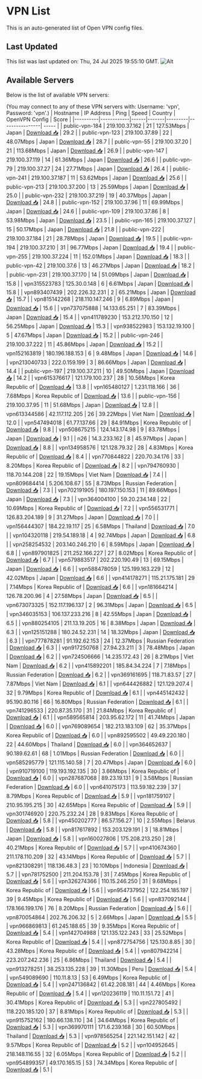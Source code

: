 # VPN List

This is an auto-generated list of Open VPN config files.

## Last Updated

This list was last updated on: Thu, 24 Jul 2025 19:55:10 GMT.
![Alt](https://repobeats.axiom.co/api/embed/186b98318ef1479477931607c1ad7d823f12451f.svg "Repobeats analytics image")

## Available Servers

Below is the list of available VPN servers:

(You may connect to any of these VPN servers with: Username: 'vpn', Password: 'vpn'.)
| Hostname | IP Address | Ping | Speed | Country | OpenVPN Config | Score |
|----------|------------|------|-------|---------|----------------| ----- |
| public-vpn-184 | 219.100.37.162 | 21 | 127.53Mbps | Japan | [Download 📥](./configs/server_0_JP.ovpn) | 29.2 |
| public-vpn-123 | 219.100.37.89 | 22 | 48.07Mbps | Japan | [Download 📥](./configs/server_1_JP.ovpn) | 28.7 |
| public-vpn-55 | 219.100.37.20 | 21 | 113.68Mbps | Japan | [Download 📥](./configs/server_2_JP.ovpn) | 26.9 |
| public-vpn-147 | 219.100.37.119 | 14 | 61.36Mbps | Japan | [Download 📥](./configs/server_3_JP.ovpn) | 26.6 |
| public-vpn-79 | 219.100.37.27 | 24 | 27.71Mbps | Japan | [Download 📥](./configs/server_4_JP.ovpn) | 26.4 |
| public-vpn-241 | 219.100.37.187 | 11 | 53.62Mbps | Japan | [Download 📥](./configs/server_5_JP.ovpn) | 25.6 |
| public-vpn-213 | 219.100.37.200 | 13 | 25.59Mbps | Japan | [Download 📥](./configs/server_6_JP.ovpn) | 25.0 |
| public-vpn-232 | 219.100.37.219 | 19 | 40.37Mbps | Japan | [Download 📥](./configs/server_7_JP.ovpn) | 24.8 |
| public-vpn-152 | 219.100.37.96 | 11 | 69.99Mbps | Japan | [Download 📥](./configs/server_8_JP.ovpn) | 24.6 |
| public-vpn-109 | 219.100.37.86 | 8 | 53.98Mbps | Japan | [Download 📥](./configs/server_9_JP.ovpn) | 23.5 |
| public-vpn-165 | 219.100.37.127 | 15 | 50.17Mbps | Japan | [Download 📥](./configs/server_10_JP.ovpn) | 21.8 |
| public-vpn-222 | 219.100.37.184 | 21 | 28.78Mbps | Japan | [Download 📥](./configs/server_11_JP.ovpn) | 19.5 |
| public-vpn-194 | 219.100.37.210 | 31 | 96.77Mbps | Japan | [Download 📥](./configs/server_12_JP.ovpn) | 19.4 |
| public-vpn-255 | 219.100.37.224 | 11 | 152.01Mbps | Japan | [Download 📥](./configs/server_13_JP.ovpn) | 18.3 |
| public-vpn-42 | 219.100.37.6 | 13 | 46.27Mbps | Japan | [Download 📥](./configs/server_14_JP.ovpn) | 18.2 |
| public-vpn-231 | 219.100.37.170 | 14 | 51.09Mbps | Japan | [Download 📥](./configs/server_15_JP.ovpn) | 15.8 |
| vpn315523783 | 125.30.0.148 | 6 | 6.61Mbps | Japan | [Download 📥](./configs/server_16_JP.ovpn) | 15.8 |
| vpn893407439 | 202.226.32.231 | 2 | 65.21Mbps | Japan | [Download 📥](./configs/server_17_JP.ovpn) | 15.7 |
| vpn815142268 | 218.110.147.246 | 9 | 6.89Mbps | Japan | [Download 📥](./configs/server_18_JP.ovpn) | 15.6 |
| vpn737075888 | 14.133.65.251 | 7 | 83.39Mbps | Japan | [Download 📥](./configs/server_19_JP.ovpn) | 15.4 |
| vpn411789230 | 153.212.170.150 | 12 | 56.25Mbps | Japan | [Download 📥](./configs/server_20_JP.ovpn) | 15.3 |
| vpn938522983 | 153.132.19.100 | 5 | 47.67Mbps | Japan | [Download 📥](./configs/server_21_JP.ovpn) | 15.2 |
| public-vpn-246 | 219.100.37.222 | 11 | 45.86Mbps | Japan | [Download 📥](./configs/server_22_JP.ovpn) | 15.2 |
| vpn152163819 | 180.196.188.153 | 6 | 9.48Mbps | Japan | [Download 📥](./configs/server_23_JP.ovpn) | 14.6 |
| vpn213040733 | 222.0.159.199 | 3 | 86.66Mbps | Japan | [Download 📥](./configs/server_24_JP.ovpn) | 14.4 |
| public-vpn-197 | 219.100.37.211 | 10 | 49.50Mbps | Japan | [Download 📥](./configs/server_25_JP.ovpn) | 14.2 |
| vpn615376617 | 121.179.100.237 | 28 | 10.56Mbps | Korea Republic of | [Download 📥](./configs/server_26_KR.ovpn) | 13.8 |
| vpn165480127 | 1.231.118.166 | 36 | 7.68Mbps | Korea Republic of | [Download 📥](./configs/server_27_KR.ovpn) | 13.6 |
| public-vpn-156 | 219.100.37.95 | 11 | 51.68Mbps | Japan | [Download 📥](./configs/server_28_JP.ovpn) | 12.8 |
| vpn613344586 | 42.117.112.205 | 26 | 39.22Mbps | Viet Nam | [Download 📥](./configs/server_29_VN.ovpn) | 12.0 |
| vpn547494018 | 61.77.137.66 | 29 | 84.91Mbps | Korea Republic of | [Download 📥](./configs/server_30_KR.ovpn) | 9.8 |
| vpn508675215 | 124.143.174.98 | 9 | 83.78Mbps | Japan | [Download 📥](./configs/server_31_JP.ovpn) | 9.1 |
| n26 | 14.3.233.162 | 8 | 45.97Mbps | Japan | [Download 📥](./configs/server_32_JP.ovpn) | 8.8 |
| vpn134958576 | 121.128.79.32 | 28 | 4.83Mbps | Korea Republic of | [Download 📥](./configs/server_33_KR.ovpn) | 8.4 |
| vpn770844822 | 220.70.34.176 | 33 | 8.20Mbps | Korea Republic of | [Download 📥](./configs/server_34_KR.ovpn) | 8.2 |
| vpn794760930 | 118.70.144.208 | 22 | 19.15Mbps | Viet Nam | [Download 📥](./configs/server_35_VN.ovpn) | 7.4 |
| vpn809684414 | 5.206.108.67 | 55 | 8.73Mbps | Russian Federation | [Download 📥](./configs/server_36_RU.ovpn) | 7.3 |
| vpn702191905 | 180.197.150.153 | 11 | 89.66Mbps | Japan | [Download 📥](./configs/server_37_JP.ovpn) | 7.3 |
| vpn364004100 | 59.20.234.148 | 22 | 10.69Mbps | Korea Republic of | [Download 📥](./configs/server_38_KR.ovpn) | 7.2 |
| vpn556531771 | 126.83.204.189 | 9 | 31.27Mbps | Japan | [Download 📥](./configs/server_39_JP.ovpn) | 7.0 |
| vpn156444307 | 184.22.19.117 | 25 | 6.58Mbps | Thailand | [Download 📥](./configs/server_40_TH.ovpn) | 7.0 |
| vpn104320118 | 219.54.189.18 | 4 | 92.74Mbps | Japan | [Download 📥](./configs/server_41_JP.ovpn) | 6.8 |
| vpn258254532 | 203.140.246.210 | 6 | 8.59Mbps | Japan | [Download 📥](./configs/server_42_JP.ovpn) | 6.8 |
| vpn897901825 | 211.252.166.227 | 27 | 8.02Mbps | Korea Republic of | [Download 📥](./configs/server_43_KR.ovpn) | 6.7 |
| vpn579883517 | 202.220.190.49 | 13 | 69.15Mbps | Japan | [Download 📥](./configs/server_44_JP.ovpn) | 6.6 |
| vpn588478059 | 125.199.163.229 | 12 | 42.02Mbps | Japan | [Download 📥](./configs/server_45_JP.ovpn) | 6.6 |
| vpn414178271 | 115.21.175.181 | 29 | 7.14Mbps | Korea Republic of | [Download 📥](./configs/server_46_KR.ovpn) | 6.6 |
| vpn181664214 | 126.78.200.96 | 4 | 27.58Mbps | Japan | [Download 📥](./configs/server_47_JP.ovpn) | 6.5 |
| vpn673073325 | 152.117.196.137 | 2 | 96.31Mbps | Japan | [Download 📥](./configs/server_48_JP.ovpn) | 6.5 |
| vpn346035153 | 106.137.233.216 | 8 | 42.55Mbps | Japan | [Download 📥](./configs/server_49_JP.ovpn) | 6.5 |
| vpn880254105 | 211.13.19.205 | 16 | 8.38Mbps | Japan | [Download 📥](./configs/server_50_JP.ovpn) | 6.3 |
| vpn125151288 | 180.24.52.231 | 14 | 18.32Mbps | Japan | [Download 📥](./configs/server_51_JP.ovpn) | 6.3 |
| vpn777878281 | 91.192.62.153 | 24 | 12.37Mbps | Russian Federation | [Download 📥](./configs/server_52_RU.ovpn) | 6.3 |
| vpn917250768 | 27.94.23.211 | 3 | 78.48Mbps | Japan | [Download 📥](./configs/server_53_JP.ovpn) | 6.2 |
| vpn724506666 | 14.235.172.43 | 26 | 8.21Mbps | Viet Nam | [Download 📥](./configs/server_54_VN.ovpn) | 6.2 |
| vpn415892201 | 185.84.34.224 | 7 | 7.18Mbps | Russian Federation | [Download 📥](./configs/server_55_RU.ovpn) | 6.2 |
| vpn369161695 | 118.71.83.57 | 27 | 7.87Mbps | Viet Nam | [Download 📥](./configs/server_56_VN.ovpn) | 6.1 |
| vpn644426882 | 121.129.207.4 | 32 | 9.79Mbps | Korea Republic of | [Download 📥](./configs/server_57_KR.ovpn) | 6.1 |
| vpn445142432 | 95.190.80.116 | 66 | 16.80Mbps | Russian Federation | [Download 📥](./configs/server_58_RU.ovpn) | 6.1 |
| vpn741296533 | 220.87.35.170 | 31 | 21.84Mbps | Korea Republic of | [Download 📥](./configs/server_59_KR.ovpn) | 6.1 |
| vpn589565814 | 203.95.62.172 | 11 | 41.74Mbps | Japan | [Download 📥](./configs/server_60_JP.ovpn) | 6.0 |
| vpn769089654 | 182.213.183.109 | 62 | 35.37Mbps | Korea Republic of | [Download 📥](./configs/server_61_KR.ovpn) | 6.0 |
| vpn892595502 | 49.49.220.180 | 22 | 44.60Mbps | Thailand | [Download 📥](./configs/server_62_TH.ovpn) | 6.0 |
| vpn364652637 | 90.189.62.61 | 68 | 1.01Mbps | Russian Federation | [Download 📥](./configs/server_63_RU.ovpn) | 6.0 |
| vpn585295779 | 121.115.140.58 | 7 | 20.47Mbps | Japan | [Download 📥](./configs/server_64_JP.ovpn) | 6.0 |
| vpn910719100 | 119.193.192.135 | 30 | 3.66Mbps | Korea Republic of | [Download 📥](./configs/server_65_KR.ovpn) | 6.0 |
| vpn287687068 | 89.23.19.131 | 9 | 3.58Mbps | Russian Federation | [Download 📥](./configs/server_66_RU.ovpn) | 6.0 |
| vpn641075173 | 113.59.182.239 | 37 | 8.79Mbps | Korea Republic of | [Download 📥](./configs/server_67_KR.ovpn) | 5.9 |
| vpn181759107 | 210.95.195.215 | 30 | 42.65Mbps | Korea Republic of | [Download 📥](./configs/server_68_KR.ovpn) | 5.9 |
| vpn301746920 | 220.75.232.24 | 28 | 9.83Mbps | Korea Republic of | [Download 📥](./configs/server_69_KR.ovpn) | 5.8 |
| vpn450202777 | 86.57.156.27 | 10 | 2.55Mbps | Belarus | [Download 📥](./configs/server_70_BY.ovpn) | 5.8 |
| vpn817617892 | 153.203.129.191 | 3 | 18.81Mbps | Japan | [Download 📥](./configs/server_71_JP.ovpn) | 5.8 |
| vpn160027806 | 175.208.213.250 | 28 | 40.21Mbps | Korea Republic of | [Download 📥](./configs/server_72_KR.ovpn) | 5.7 |
| vpn410674360 | 211.178.110.209 | 32 | 43.14Mbps | Korea Republic of | [Download 📥](./configs/server_73_KR.ovpn) | 5.7 |
| vpn821308291 | 118.136.48.3 | 23 | 10.10Mbps | Indonesia | [Download 📥](./configs/server_74_ID.ovpn) | 5.7 |
| vpn781752500 | 211.204.153.78 | 31 | 7.45Mbps | Korea Republic of | [Download 📥](./configs/server_75_KR.ovpn) | 5.6 |
| vpn326274366 | 110.15.246.250 | 31 | 9.68Mbps | Korea Republic of | [Download 📥](./configs/server_76_KR.ovpn) | 5.6 |
| vpn954737952 | 122.254.185.197 | 39 | 9.45Mbps | Korea Republic of | [Download 📥](./configs/server_77_KR.ovpn) | 5.6 |
| vpn837092144 | 178.166.199.176 | 76 | 8.20Mbps | Russian Federation | [Download 📥](./configs/server_78_RU.ovpn) | 5.6 |
| vpn870054864 | 202.76.206.32 | 5 | 2.66Mbps | Japan | [Download 📥](./configs/server_79_JP.ovpn) | 5.5 |
| vpn966869813 | 61.245.188.65 | 39 | 9.35Mbps | Korea Republic of | [Download 📥](./configs/server_80_KR.ovpn) | 5.4 |
| vpn142704988 | 121.135.122.243 | 33 | 25.52Mbps | Korea Republic of | [Download 📥](./configs/server_81_KR.ovpn) | 5.4 |
| vpn872754756 | 125.130.8.85 | 30 | 43.28Mbps | Korea Republic of | [Download 📥](./configs/server_82_KR.ovpn) | 5.4 |
| vpn807942214 | 223.207.242.236 | 25 | 6.86Mbps | Thailand | [Download 📥](./configs/server_83_TH.ovpn) | 5.4 |
| vpn913278251 | 38.253.135.228 | 39 | 11.30Mbps | Peru | [Download 📥](./configs/server_84_PE.ovpn) | 5.4 |
| vpn549089690 | 110.11.8.13 | 53 | 6.49Mbps | Korea Republic of | [Download 📥](./configs/server_85_KR.ovpn) | 5.4 |
| vpn247136842 | 61.42.208.181 | 44 | 4.46Mbps | Korea Republic of | [Download 📥](./configs/server_86_KR.ovpn) | 5.4 |
| vpn120236119 | 110.11.151.72 | 41 | 30.41Mbps | Korea Republic of | [Download 📥](./configs/server_87_KR.ovpn) | 5.3 |
| vpn227805492 | 118.220.185.120 | 37 | 8.81Mbps | Korea Republic of | [Download 📥](./configs/server_88_KR.ovpn) | 5.3 |
| vpn915752162 | 180.66.138.110 | 34 | 34.64Mbps | Korea Republic of | [Download 📥](./configs/server_89_KR.ovpn) | 5.3 |
| vpn369970111 | 171.6.239.168 | 30 | 60.50Mbps | Thailand | [Download 📥](./configs/server_90_TH.ovpn) | 5.3 |
| vpn978565254 | 221.142.151.142 | 42 | 9.57Mbps | Korea Republic of | [Download 📥](./configs/server_91_KR.ovpn) | 5.2 |
| vpn104952645 | 218.148.116.55 | 32 | 6.05Mbps | Korea Republic of | [Download 📥](./configs/server_92_KR.ovpn) | 5.2 |
| vpn954899357 | 49.170.165.15 | 53 | 74.34Mbps | Korea Republic of | [Download 📥](./configs/server_93_KR.ovpn) | 5.1 |
